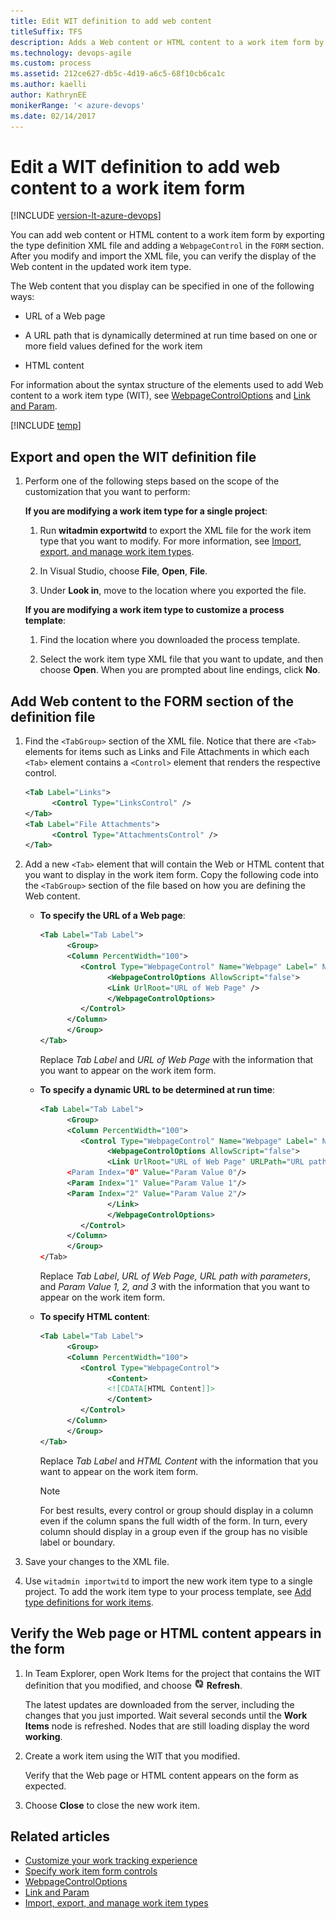 ```yaml
---
title: Edit WIT definition to add web content
titleSuffix: TFS
description: Adds a Web content or HTML content to a work item form by exporting the type definition XML file and adding a WebpageControl in the FORM section - Team Foundation Server (TFS)
ms.technology: devops-agile
ms.custom: process
ms.assetid: 212ce627-db5c-4d19-a6c5-68f10cb6ca1c
ms.author: kaelli
author: KathrynEE
monikerRange: '< azure-devops' 
ms.date: 02/14/2017
---
```


# Edit a WIT definition to add web content to a work item form

[!INCLUDE [version-lt-azure-devops](../../includes/version-lt-azure-devops.md)]

You can add web content or HTML content to a work item form by exporting the type definition XML file and adding a `WebpageControl` in the `FORM` section. After you modify and import the XML file, you can verify the display of the Web content in the updated work item type.  
  
The Web content that you display can be specified in one of the following ways:  
  
-   URL of a Web page  
  
-   A URL path that is dynamically determined at run time based on one or more field values defined for the work item  
  
-   HTML content  
  
For information about the syntax structure of the elements used to add Web content to a work item type (WIT), see [WebpageControlOptions](webpagecontroloptions-xml-elements-reference.md) and [Link and Param](link-param-xml-elements-reference.md).  
  

[!INCLUDE [temp](../../includes/update-xml-wit.md)] 
  
  
<a name="Export"></a> 
## Export and open the WIT definition file  
  
1.  Perform one of the following steps based on the scope of the customization that you want to perform:  
  
     **If you are modifying a work item type for a single project**:  
  
    1.  Run **witadmin exportwitd** to export the XML file for the work item type that you want to modify. For more information, see [Import, export, and manage work item types](../witadmin/witadmin-import-export-manage-wits.md).  
  
    2.  In Visual Studio, choose **File**, **Open**, **File**.  
  
    3.  Under **Look in**, move to the location where you exported the file.  
  
	**If you are modifying a work item type to customize a process template**:  
  
    1.  Find the location where you downloaded the process template.  
  
    2.  Select the work item type XML file that you want to update, and then choose **Open**. When you are prompted about line endings, click **No**.  
  
<a name="AddWebContent"></a> 
## Add Web content to the FORM section of the definition file  
  
1.  Find the `<TabGroup>` section of the XML file. Notice that there are `<Tab>` elements for items such as Links and File Attachments in which each `<Tab>` element contains a `<Control>` element that renders the respective control.  
  
    ```xml
    <Tab Label="Links">  
          <Control Type="LinksControl" />  
    </Tab>  
    <Tab Label="File Attachments">  
          <Control Type="AttachmentsControl" />  
    </Tab>  
    ```  
  
2.  Add a new `<Tab>` element that will contain the Web or HTML content that you want to display in the work item form. Copy the following code into the `<TabGroup>` section of the file based on how you are defining the Web content.  
  
    -   **To specify the URL of a Web page**:  
  
        ```xml
        <Tab Label="Tab Label">  
              <Group>  
              <Column PercentWidth="100">  
                 <Control Type="WebpageControl" Name="Webpage" Label=" Name of Web Page" LabelPosition="Top" >  
                       <WebpageControlOptions AllowScript="false">  
                       <Link UrlRoot="URL of Web Page" />  
                       </WebpageControlOptions>  
                 </Control>  
              </Column>  
              </Group>  
        </Tab>  
        ```  
  
         Replace *Tab Label* and *URL of Web Page* with the information that you want to appear on the work item form.  
  
    -   **To specify a dynamic URL to be determined at run time**:  
  
        ```xml
        <Tab Label="Tab Label">  
              <Group>  
              <Column PercentWidth="100">  
                 <Control Type="WebpageControl" Name="Webpage" Label=" Name of Web Page" LabelPosition="Top" >  
                       <WebpageControlOptions AllowScript="false">  
                       <Link UrlRoot="URL of Web Page" URLPath="URL path with parameters >  
              <Param Index="0" Value="Param Value 0"/>  
              <Param Index="1" Value="Param Value 1"/>  
              <Param Index="2" Value="Param Value 2"/>  
                       </Link>  
                       </WebpageControlOptions>  
                 </Control>  
              </Column>  
              </Group>  
        </Tab>  
        ```  
  
         Replace *Tab Label*, *URL of Web Page, URL path with parameters*, and *Param Value 1, 2, and 3* with the information that you want to appear on the work item form.  
  
    -   **To specify HTML content**:  
  
        ```xml
        <Tab Label="Tab Label">  
              <Group>  
              <Column PercentWidth="100">  
                 <Control Type="WebpageControl">  
                       <Content>  
                       <![CDATA[HTML Content]]>  
                       </Content>  
                 </Control>  
              </Column>  
              </Group>  
        </Tab>  
        ```  
  
         Replace *Tab Label* and *HTML Content* with the information that you want to appear on the work item form.  
  
        > [!NOTE]  
        > For best results, every control or group should display in a column even if the column spans the full width of the form. In turn, every column should display in a group even if the group has no visible label or boundary.  
  
3.  Save your changes to the XML file.  
  
4.  Use `witadmin importwitd` to import the new work item type to a single project. To add the work item type to your process template, see [Add type definitions for work items](../process-templates/add-wit-definitions-process-template.md).  
  
<a name="Verify"></a> 
## Verify the Web page or HTML content appears in the form  
  
1.  In Team Explorer, open Work Items for the project that contains the WIT definition that you modified, and choose ![Refresh](media/icon_refreshnode.png "Icon_refreshNode") **Refresh**.  
  
     The latest updates are downloaded from the server, including the changes that you just imported. Wait several seconds until the **Work Items** node is refreshed. Nodes that are still loading display the word **working**.  
  
2.  Create a work item using the WIT that you modified.  
  
     Verify that the Web page or HTML content appears on the form as expected.  
  
3.  Choose **Close** to close the new work item.  
  
## Related articles   
-  [Customize your work tracking experience](../customize-work.md)   
-  [Specify work item form controls](specify-work-item-form-controls.md)   
-  [WebpageControlOptions](webpagecontroloptions-xml-elements-reference.md)   
-  [Link and Param](link-param-xml-elements-reference.md)   
-  [Import, export, and manage work item types](../witadmin/witadmin-import-export-manage-wits.md)
